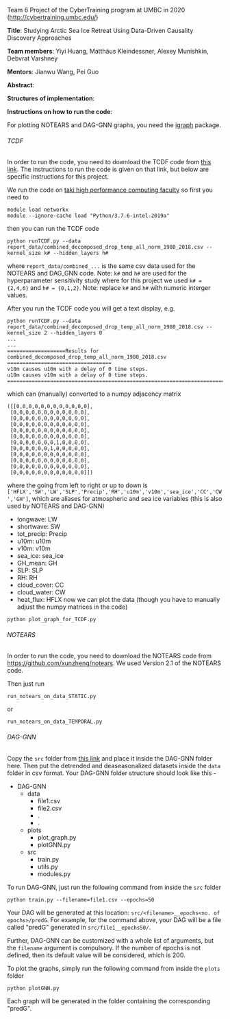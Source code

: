 Team 6 Project of the CyberTraining program at UMBC in 2020 (http://cybertraining.umbc.edu/)

**Title**: Studying Arctic Sea Ice Retreat Using Data-Driven Causality Discovery Approaches

**Team members**: Yiyi Huang, Matthäus Kleindessner, Alexey Munishkin, Debvrat Varshney

**Mentors**: Jianwu Wang, Pei Guo

**Abstract**: 

**Structures of implementation**:

**Instructions on how to run the code**:

For plotting NOTEARS and DAG-GNN graphs, you need the [igraph](https://igraph.org/python/) package.
###### TCDF

In order to run the code, you need to download the TCDF code from [this link](https://github.com/M-Nauta/TCDF). The instructions to run the code is given on that link, but below are specific instructions for this project.

We run the code on [taki high performance computing faculty](https://hpcf.umbc.edu/) so first you need to
```
module load networkx
module --ignore-cache load "Python/3.7.6-intel-2019a"
```
then you can run the TCDF code
```
python runTCDF.py --data report_data/combined_decomposed_drop_temp_all_norm_1980_2018.csv --kernel_size k# --hidden_layers h#
```
where `report_data/combined_...` is the same csv data used for the NOTEARS and DAG_GNN code. Note: `k#` and `h#` are used for the hyperparameter sensitivity study where for this project we used `k# = {2,4,6}` and `h# = {0,1,2}`. Note: replace `k#` and `h#` with numeric interger values.

After you run the TCDF code you will get a text display, e.g.
```
python runTCDF.py --data report_data/combined_decomposed_drop_temp_all_norm_1980_2018.csv --kernel_size 2 --hidden_layers 0
...
...
===================Results for combined_decomposed_drop_temp_all_norm_1980_2018.csv ==================================
v10m causes u10m with a delay of 0 time steps.
u10m causes v10m with a delay of 0 time steps.
========================================================================
```
which can (manually) converted to a numpy adjacency matrix
```
([[0,0,0,0,0,0,0,0,0,0,0,0],
 [0,0,0,0,0,0,0,0,0,0,0,0],
 [0,0,0,0,0,0,0,0,0,0,0,0],
 [0,0,0,0,0,0,0,0,0,0,0,0],
 [0,0,0,0,0,0,0,0,0,0,0,0],
 [0,0,0,0,0,0,0,0,0,0,0,0],
 [0,0,0,0,0,0,0,1,0,0,0,0],
 [0,0,0,0,0,0,1,0,0,0,0,0],
 [0,0,0,0,0,0,0,0,0,0,0,0],
 [0,0,0,0,0,0,0,0,0,0,0,0],
 [0,0,0,0,0,0,0,0,0,0,0,0],
 [0,0,0,0,0,0,0,0,0,0,0,0]])
```
where the going from left to right or up to down is `['HFLX','SW','LW','SLP','Precip','RH','u10m','v10m','sea_ice','CC','CW','GH']`, which are aliases for atmospheric and sea ice variables (this is also used by NOTEARS and DAG-GNN)
* longwave: LW
* shortwave: SW
* tot_precip: Precip
* u10m: u10m
* v10m: v10m
* sea_ice: sea_ice
* GH_mean: GH
* SLP: SLP
* RH: RH
* cloud_cover: CC
* cloud_water: CW
* heat_flux: HFLX
now we can plot the data (though you have to manually adjust the numpy matrices in the code)
```
python plot_graph_for_TCDF.py
```

###### NOTEARS

In order to run the code, you need to download the NOTEARS code from https://github.com/xunzheng/notears. We used Version 2.1 of the NOTEARS code.

Then just run 
```
run_notears_on_data_STATIC.py 
```
or 
```
run_notears_on_data_TEMPORAL.py 
```

###### DAG-GNN

Copy the `src` folder from [this link](https://github.com/big-data-lab-umbc/DAG-GNN) and place it inside the DAG-GNN folder here. Then put the detrended and deaseasonalized datasets inside the `data` folder in csv format. Your DAG-GNN folder structure should look like this -
* DAG-GNN
  * data
    * file1.csv
    * file2.csv
    * .
    * .
  * plots
    * plot_graph.py
    * plotGNN.py
  * src
    * train.py
    * utils.py
    * modules.py

To run DAG-GNN, just run the following command from inside the `src` folder
```
python train.py --filename=file1.csv --epochs=50 
```
Your DAG will be generated at this location: `src/<filename>__epochs<no. of epochs>/predG`. For example, for the command above, your DAG will be a file called "predG" generated in `src/file1__epochs50/`.

Further, DAG-GNN can be customized with a whole list of arguments, but the `filename` argument is compulsory. If the number of epochs is not defined, then its default value will be considered, which is 200.

To plot the graphs, simply run the following command from inside the `plots` folder
```
python plotGNN.py 
```
Each graph will be generated in the folder containing the corresponding "predG".

